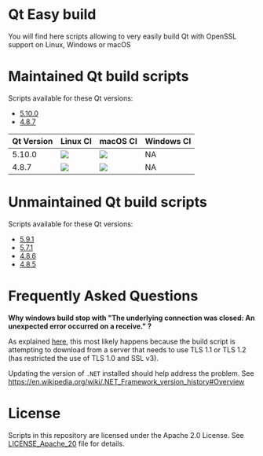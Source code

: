 
# Qt Easy build

You will find here scripts allowing to very easily build Qt with OpenSSL support on Linux, Windows or macOS

# Maintained Qt build scripts

Scripts available for these Qt versions:

* [5.10.0][5100]
* [4.8.7][487]

[5100]: https://github.com/jcfr/qt-easy-build/tree/5.10.0#readme
[487]: https://github.com/jcfr/qt-easy-build/tree/4.8.7#readme

| Qt Version   | Linux CI                        | macOS CI                        | Windows CI |
|--------------|---------------------------------|---------------------------------|------------|
| 5.10.0       | [![][5100_linux_i]][5100_linux] | [![][5100_macos_i]][5100_macos] | NA         |
| 4.8.7        | [![][487_linux_i]][487_linux]   | [![][487_macos_i]][487_macos]   | NA         |


[5100_linux]: https://circleci.com/gh/jcfr/qt-easy-build/tree/5.10.0
[5100_linux_i]: https://circleci.com/gh/jcfr/qt-easy-build/tree/5.10.0.svg?style=svg

[487_linux]: https://circleci.com/gh/jcfr/qt-easy-build/tree/4.8.7
[487_linux_i]: https://circleci.com/gh/jcfr/qt-easy-build/tree/4.8.7.svg?style=svg

[5100_macos]: https://travis-ci.org/jcfr/qt-easy-build
[5100_macos_i]: https://travis-ci.org/jcfr/qt-easy-build.svg?branch=5.10.0

[487_macos]: https://travis-ci.org/jcfr/qt-easy-build
[487_macos_i]: https://travis-ci.org/jcfr/qt-easy-build.svg?branch=4.8.7


# Unmaintained Qt build scripts

Scripts available for these Qt versions:

* [5.9.1][591]
* [5.7.1][571]
* [4.8.6][486]
* [4.8.5][485]

[591]: https://github.com/jcfr/qt-easy-build/tree/5.9.1#readme
[571]: https://github.com/jcfr/qt-easy-build/tree/5.7.1#readme
[486]: https://github.com/jcfr/qt-easy-build/tree/4.8.7#readme
[485]: https://github.com/jcfr/qt-easy-build/tree/4.8.7#readme

# Frequently Asked Questions

**Why windows build stop with "The underlying connection was closed: An unexpected error occurred on a receive." ?**

As explained [here](https://github.com/chocolatey/choco/wiki/Installation#installing-with-restricted-tls), this most likely happens because the build script is attempting to download from a server that needs to use TLS 1.1 or TLS 1.2 (has restricted the use of TLS 1.0 and SSL v3).

Updating the version of `.NET` installed should help address the problem.
See https://en.wikipedia.org/wiki/.NET_Framework_version_history#Overview

# License

Scripts in this repository are licensed under the Apache 2.0 License. See [LICENSE_Apache_20](LICENSE_Apache_20) file for details.

